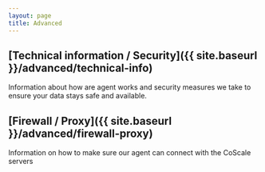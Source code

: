 ```yaml
---
layout: page
title: Advanced
---
```


## [Technical information / Security]({{ site.baseurl }}/advanced/technical-info)
Information about how are agent works and security measures we take to ensure your data stays safe and available.

## [Firewall / Proxy]({{ site.baseurl }}/advanced/firewall-proxy)
Information on how to make sure our agent can connect with the CoScale servers
